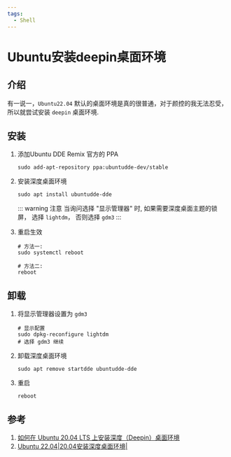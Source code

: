 ```yaml
---
tags:
  - Shell
---
```

# Ubuntu安装deepin桌面环境

## 介绍
有一说一，`Ubuntu22.04` 默认的桌面环境是真的很普通，对于颜控的我无法忍受，所以就尝试安装 `deepin` 桌面环境.

## 安装
1. 添加Ubuntu DDE Remix 官方的 PPA

    ```shell
    sudo add-apt-repository ppa:ubuntudde-dev/stable
    ```

1. 安装深度桌面环境

    ```shell
    sudo apt install ubuntudde-dde
    ```

    ::: warning 注意
    当询问选择 "显示管理器" 时, 如果需要深度桌面主题的锁屏， 选择 `lightdm`， 否则选择 `gdm3`
    :::

1. 重启生效

    ```shell
    # 方法一:
    sudo systemctl reboot

    # 方法二:
    reboot
    ```

## 卸载
1. 将显示管理器设置为 `gdm3`

    ```shell
    # 显示配置
    sudo dpkg-reconfigure lightdm
    # 选择 gdm3 继续
    ```

1. 卸载深度桌面环境


    ```shell
    sudo apt remove startdde ubuntudde-dde
    ```

1. 重启

    ```shell
    reboot
    ```


## 参考
1. [如何在 Ubuntu 20.04 LTS 上安装深度（Deepin）桌面环境](https://linux.cn/article-12724-1.html)
1. [Ubuntu 22.04|20.04安装深度桌面环境|](https://cn.linux-console.net/?p=21054#:~:text=%E5%9C%A8Ubuntu%2022.04%2F20.04%E4%B8%8A%E5%AE%89%E8%A3%85%E6%B7%B1%E5%BA%A6%E6%A1%8C%E9%9D%A2%E7%8E%AF%E5%A2%83%EF%BC%88DDE%EF%BC%89%201%20%E7%AC%AC%201%20%E6%AD%A5%EF%BC%9A%E6%B7%BB%E5%8A%A0%20UbuntuDDE%20Stable,%E6%AD%A5%E9%AA%A43%EF%BC%9A%E5%9C%A8Ubuntu%E4%B8%8A%E4%BD%BF%E7%94%A8%E6%B7%B1%E5%BA%A6%E6%A1%8C%E9%9D%A2%E7%8E%AF%E5%A2%83%EF%BC%88DDE%EF%BC%89%20%E5%AE%89%E8%A3%85%E5%90%8E%E9%87%8D%E6%96%B0%E5%90%AF%E5%8A%A8%E6%82%A8%E7%9A%84%E6%9C%BA%E5%99%A8%E3%80%82%20sudo%20systemctl%20reboot%20%E5%9C%A8%E7%99%BB%E5%BD%95%E5%B1%8F%E5%B9%95%E4%B8%AD%EF%BC%8C%E4%BD%BF%E7%94%A8%E6%A1%8C%E9%9D%A2%E5%88%87%E6%8D%A2%E5%99%A8%E9%80%89%E6%8B%A9%20DDE%E3%80%82%20)